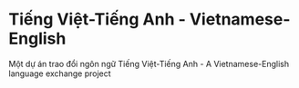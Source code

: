# Tiếng Việt-Tiếng Anh - Vietnamese-English

Một dự án trao đổi ngôn ngữ Tiếng Việt-Tiếng Anh - A Vietnamese-English language exchange project
